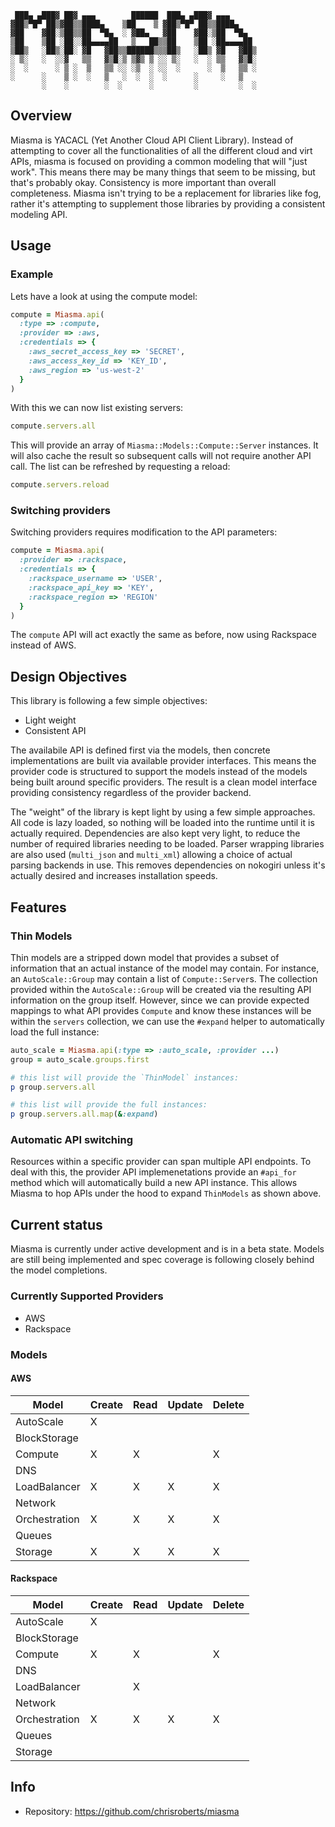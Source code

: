 ```
 ███▄ ▄███▓ ██▓ ▄▄▄        ██████  ███▄ ▄███▓ ▄▄▄
▓██▒▀█▀ ██▒▓██▒▒████▄    ▒██    ▒ ▓██▒▀█▀ ██▒▒████▄
▓██    ▓██░▒██▒▒██  ▀█▄  ░ ▓██▄   ▓██    ▓██░▒██  ▀█▄
▒██    ▒██ ░██░░██▄▄▄▄██   ▒   ██▒▒██    ▒██ ░██▄▄▄▄██
▒██▒   ░██▒░██░ ▓█   ▓██▒▒██████▒▒▒██▒   ░██▒ ▓█   ▓██▒
░ ▒░   ░  ░░▓   ▒▒   ▓▒█░▒ ▒▓▒ ▒ ░░ ▒░   ░  ░ ▒▒   ▓▒█░
░  ░      ░ ▒ ░  ▒   ▒▒ ░░ ░▒  ░ ░░  ░      ░  ▒   ▒▒ ░
░      ░    ▒ ░  ░   ▒   ░  ░  ░  ░      ░     ░   ▒
       ░    ░        ░  ░      ░         ░         ░  ░
```

## Overview

Miasma is YACACL (Yet Another Cloud API Client Library). Instead of
attempting to cover all the functionalities of all the different
cloud and virt APIs, miasma is focused on providing a common modeling
that will "just work". This means there may be many things that seem
to be missing, but that's probably okay. Consistency is more important
than overall completeness. Miasma isn't trying to be a replacement
for libraries like fog, rather it's attempting to supplement those
libraries by providing a consistent modeling API.

## Usage

### Example

Lets have a look at using the compute model:

```ruby
compute = Miasma.api(
  :type => :compute,
  :provider => :aws,
  :credentials => {
    :aws_secret_access_key => 'SECRET',
    :aws_access_key_id => 'KEY_ID',
    :aws_region => 'us-west-2'
  }
)
```

With this we can now list existing servers:

```ruby
compute.servers.all
```

This will provide an array of `Miasma::Models::Compute::Server`
instances. It will also cache the result so subsequent calls
will not require another API call. The list can be refreshed
by requesting a reload:

```ruby
compute.servers.reload
```

### Switching providers

Switching providers requires modification to the API parameters:

```ruby
compute = Miasma.api(
  :provider => :rackspace,
  :credentials => {
    :rackspace_username => 'USER',
    :rackspace_api_key => 'KEY',
    :rackspace_region => 'REGION'
  }
)
```

The `compute` API will act exactly the same as before, now using
Rackspace instead of AWS.

## Design Objectives

This library is following a few simple objectives:

* Light weight
* Consistent API

The availabile API is defined first via the models,
then concrete implementations are built via available
provider interfaces. This means the provider code is
structured to support the models instead of the models
being built around specific providers. The result is
a clean model interface providing consistency regardless
of the provider backend.

The "weight" of the library is kept light by using a
few simple approaches. All code is lazy loaded, so nothing
will be loaded into the runtime until it is actually required.
Dependencies are also kept very light, to reduce the number
of required libraries needing to be loaded. Parser wrapping
libraries are also used (`multi_json` and `multi_xml`) allowing
a choice of actual parsing backends in use. This removes
dependencies on nokogiri unless it's actually desired and
increases installation speeds.

## Features

### Thin Models

Thin models are a stripped down model that provides a subset
of information that an actual instance of the model may
contain. For instance, an `AutoScale::Group` may contain
a list of `Compute::Server`s. The collection provided within
the `AutoScale::Group` will be created via the resulting
API information on the group itself. However, since
we can provide expected mappings to what API provides
`Compute` and know these instances will be within the
`servers` collection, we can use the `#expand` helper to
automatically load the full instance:

```ruby
auto_scale = Miasma.api(:type => :auto_scale, :provider ...)
group = auto_scale.groups.first

# this list will provide the `ThinModel` instances:
p group.servers.all

# this list will provide the full instances:
p group.servers.all.map(&:expand)
```

### Automatic API switching

Resources within a specific provider can span multiple
API endpoints. To deal with this, the provider API
implemenetations provide an `#api_for` method which
will automatically build a new API instance. This
allows Miasma to hop APIs under the hood to expand
`ThinModels` as shown above.

## Current status

Miasma is currently under active development and is
in a beta state. Models are still being implemented
and spec coverage is following closely behind the
model completions.

### Currently Supported Providers

* AWS
* Rackspace

### Models

#### AWS

|Model         |Create|Read|Update|Delete|
|--------------|------|----|------|------|
|AutoScale     |  X   |    |      |      |
|BlockStorage  |      |    |      |      |
|Compute       |  X   | X  |      |  X   |
|DNS           |      |    |      |      |
|LoadBalancer  |  X   | X  |  X   |  X   |
|Network       |      |    |      |      |
|Orchestration |  X   | X  |  X   |  X   |
|Queues        |      |    |      |      |
|Storage       |  X   | X  |  X   |  X   |

#### Rackspace

|Model         |Create|Read|Update|Delete|
|--------------|------|----|------|------|
|AutoScale     |  X   |    |      |      |
|BlockStorage  |      |    |      |      |
|Compute       |  X   | X  |      |  X   |
|DNS           |      |    |      |      |
|LoadBalancer  |      | X  |      |      |
|Network       |      |    |      |      |
|Orchestration |  X   | X  |  X   |  X   |
|Queues        |      |    |      |      |
|Storage       |      |    |      |      |

## Info

* Repository: https://github.com/chrisroberts/miasma
